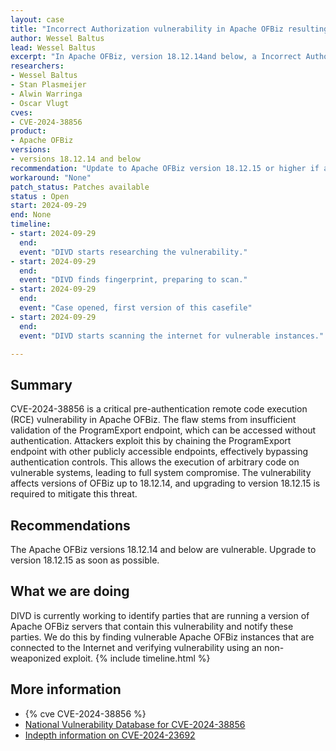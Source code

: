 ```yaml
---
layout: case
title: "Incorrect Authorization vulnerability in Apache OFBiz resulting in RCE"
author: Wessel Baltus
lead: Wessel Baltus
excerpt: "In Apache OFBiz, version 18.12.14and below, a Incorrect Authorization vulnerability exists that allows pre-authentication remote code execution (RCE) resulting in a attacker being able to execute arbitrary commands on the affected system by sending a specially crafted HTTP request."
researchers:
- Wessel Baltus 
- Stan Plasmeijer
- Alwin Warringa
- Oscar Vlugt
cves:
- CVE-2024-38856
product:
- Apache OFBiz
versions: 
- versions 18.12.14 and below
recommendation: "Update to Apache OFBiz version 18.12.15 or higher if available"
workaround: "None"
patch_status: Patches available
status : Open
start: 2024-09-29
end: None
timeline:
- start: 2024-09-29
  end:
  event: "DIVD starts researching the vulnerability."
- start: 2024-09-29
  end:
  event: "DIVD finds fingerprint, preparing to scan."
- start: 2024-09-29
  end:
  event: "Case opened, first version of this casefile"
- start: 2024-09-29
  end:
  event: "DIVD starts scanning the internet for vulnerable instances."

---
```


## Summary

CVE-2024-38856 is a critical pre-authentication remote code execution (RCE) vulnerability in Apache OFBiz. The flaw stems from insufficient validation of the ProgramExport endpoint, which can be accessed without authentication. Attackers exploit this by chaining the ProgramExport endpoint with other publicly accessible endpoints, effectively bypassing authentication controls. This allows the execution of arbitrary code on vulnerable systems, leading to full system compromise. The vulnerability affects versions of OFBiz up to 18.12.14, and upgrading to version 18.12.15 is required to mitigate this threat.

## Recommendations

The Apache OFBiz versions 18.12.14 and below are vulnerable. Upgrade to version 18.12.15 as soon as possible.

## What we are doing

DIVD is currently working to identify parties that are running a version of Apache OFBiz servers that contain this vulnerability and notify these parties. We do this by finding vulnerable Apache OFBiz instances that are connected to the Internet and verifying vulnerability using an non-weaponized exploit.
{% include timeline.html %}

## More information

* {% cve CVE-2024-38856 %}
* [National Vulnerability Database for CVE-2024-38856](https://nvd.nist.gov/vuln/detail/CVE-2024-38856)
* [Indepth information on CVE-2024-23692](https://www.zscaler.com/blogs/security-research/cve-2024-38856-pre-auth-rce-vulnerability-apache-ofbiz)
